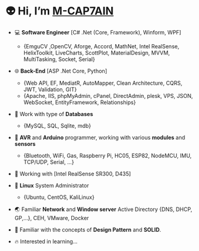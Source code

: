 # 👽 Hi, I’m  **[M-CAP7AIN](https://ictcaptain.blog.ir/)**

- 💻 **Software Engineer** [C# .Net (Core, Framework), Winform, WPF]
  - {EmguCV ,OpenCV, Aforge, Accord, MathNet, Intel RealSense, HelixToolkit, LiveCharts, ScottPlot, MaterialDesign, MVVM, MultiTasking, Socket, Serial}
  
- 🌐 **Back-End** [ASP .Net Core, Python]
  -  {Web API, EF, MediatR, AutoMapper, Clean Architecture, CQRS, JWT, Validation, GIT}
  -  {Apache, IIS, phpMyAdmin, cPanel, DirectAdmin, plesk, VPS, JSON, WebSocket, EntityFramework, Relationships}
  
- 📙 Work with type of **Databases**
  - {MySQL, SQL, Sqlite, mdb}
  
- 🤖 **AVR** and **Arduino** programmer, working with various **modules** and **sensors**
  -  {Bluetooth, WiFi, Gas, Raspberry Pi, HC05, ESP82, NodeMCU, IMU, TCP/UDP, Serial, ...}
  
- 🦄 Working with [Intel RealSense SR300, D435]

- 🚀 **Linux** System Administrator
  - {Ubuntu, CentOS, KaliLinux}
  
- 🌏 Familiar **Network** and **Window server** Active Directory {DNS, DHCP, GP,...}, CEH, VMware, Docker

- 🍹 Familiar with the concepts of **Design Pattern** and **SOLID**.

- 🔥 Interested in learning...




